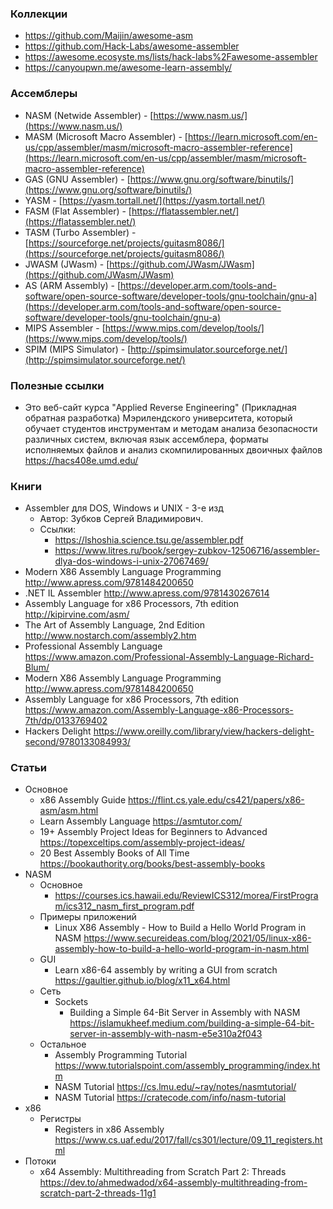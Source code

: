 
### Коллекции

- https://github.com/Maijin/awesome-asm
- https://github.com/Hack-Labs/awesome-assembler
- https://awesome.ecosyste.ms/lists/hack-labs%2Fawesome-assembler
- https://canyoupwn.me/awesome-learn-assembly/

### Ассемблеры

- NASM (Netwide Assembler) - [https://www.nasm.us/](https://www.nasm.us/)
- MASM (Microsoft Macro Assembler) - [https://learn.microsoft.com/en-us/cpp/assembler/masm/microsoft-macro-assembler-reference](https://learn.microsoft.com/en-us/cpp/assembler/masm/microsoft-macro-assembler-reference)
- GAS (GNU Assembler) - [https://www.gnu.org/software/binutils/](https://www.gnu.org/software/binutils/)
- YASM - [https://yasm.tortall.net/](https://yasm.tortall.net/)
- FASM (Flat Assembler) - [https://flatassembler.net/](https://flatassembler.net/)
- TASM (Turbo Assembler) - [https://sourceforge.net/projects/guitasm8086/](https://sourceforge.net/projects/guitasm8086/)
- JWASM (JWasm) - [https://github.com/JWasm/JWasm](https://github.com/JWasm/JWasm)
- AS (ARM Assembly) - [https://developer.arm.com/tools-and-software/open-source-software/developer-tools/gnu-toolchain/gnu-a](https://developer.arm.com/tools-and-software/open-source-software/developer-tools/gnu-toolchain/gnu-a)
- MIPS Assembler - [https://www.mips.com/develop/tools/](https://www.mips.com/develop/tools/)
- SPIM (MIPS Simulator) - [http://spimsimulator.sourceforge.net/](http://spimsimulator.sourceforge.net/)

### Полезные ссылки

- Это веб-сайт курса "Applied Reverse Engineering" (Прикладная обратная разработка) Мэрилендского университета, который обучает студентов инструментам и методам анализа безопасности различных систем, включая язык ассемблера, форматы исполняемых файлов и анализ скомпилированных двоичных файлов https://hacs408e.umd.edu/

### Книги

- Assembler для DOS, Windows и UNIX - 3-е
изд 
    - Автор: Зубков Сергей Владимирович.
    - Ссылки:
        - https://lshoshia.science.tsu.ge/assembler.pdf
        - https://www.litres.ru/book/sergey-zubkov-12506716/assembler-dlya-dos-windows-i-unix-27067469/
- Modern X86 Assembly Language Programming http://www.apress.com/9781484200650
- .NET IL Assembler http://www.apress.com/9781430267614
- Assembly Language for x86 Processors, 7th edition http://kipirvine.com/asm/
- The Art of Assembly Language, 2nd Edition http://www.nostarch.com/assembly2.htm
- Professional Assembly Language https://www.amazon.com/Professional-Assembly-Language-Richard-Blum/
- Modern X86 Assembly Language Programming http://www.apress.com/9781484200650
- Assembly Language for x86 Processors, 7th edition https://www.amazon.com/Assembly-Language-x86-Processors-7th/dp/0133769402
- Hackers Delight https://www.oreilly.com/library/view/hackers-delight-second/9780133084993/

### Статьи

- Основное
    - x86 Assembly Guide https://flint.cs.yale.edu/cs421/papers/x86-asm/asm.html
    - Learn Assembly Language https://asmtutor.com/
    - 19+ Assembly Project Ideas for Beginners to Advanced https://topexceltips.com/assembly-project-ideas/
    - 20 Best Assembly Books of All Time https://bookauthority.org/books/best-assembly-books
- NASM
    - Основное
        - https://courses.ics.hawaii.edu/ReviewICS312/morea/FirstProgram/ics312_nasm_first_program.pdf
    - Примеры приложений
        - Linux X86 Assembly - How to Build a Hello World Program in NASM https://www.secureideas.com/blog/2021/05/linux-x86-assembly-how-to-build-a-hello-world-program-in-nasm.html
    - GUI
        - Learn x86-64 assembly by writing a GUI from scratch https://gaultier.github.io/blog/x11_x64.html
    - Сеть
        - Sockets
            - Building a Simple 64-Bit Server in Assembly with NASM https://islamukheef.medium.com/building-a-simple-64-bit-server-in-assembly-with-nasm-e5e310a2f043
    - Остальное
        - Assembly Programming Tutorial https://www.tutorialspoint.com/assembly_programming/index.htm
        - NASM Tutorial https://cs.lmu.edu/~ray/notes/nasmtutorial/
        - NASM Tutorial https://cratecode.com/info/nasm-tutorial
- x86
    - Регистры
        - Registers in x86 Assembly https://www.cs.uaf.edu/2017/fall/cs301/lecture/09_11_registers.html
- Потоки
    - x64 Assembly: Multithreading from Scratch Part 2: Threads https://dev.to/ahmedwadod/x64-assembly-multithreading-from-scratch-part-2-threads-11g1
